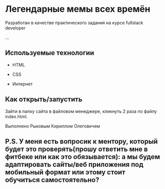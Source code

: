 # Легендарные мемы всех времён

Разработан в качестве практического задания на курсе fullstack developer

…

## Используемые технологии

* HTML

* CSS 

* Интернет


## Как открыть/запустить

Зайти в папку сайта в файловом менеджере, кликнуть 2 раза по файлу index.html.

Выполнено Рыковым Кириллом Олеговичем
 
## P.S. У меня есть вопросик к ментору, который будет это проверять(прошу ответить мне в фитбеке или как это обязывается): а мы будем адаптировать сайты/веб приложения под мобильный формат или этому стоит обучиться самостоятельно?